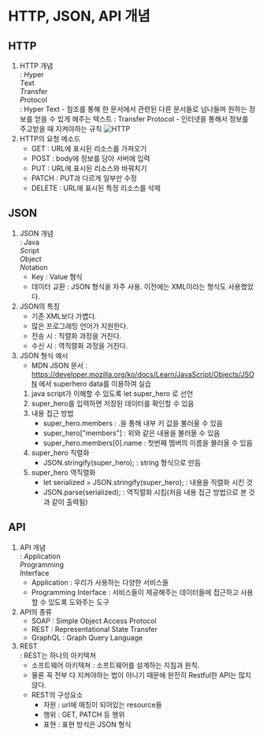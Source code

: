 # HTTP, JSON, API 개념

## HTTP
1. HTTP 개념<br>
    : *H*yper<br> *T*ext<br> *T*ransfer<br> *P*rotocol<br>
    : Hyper Text - 참조를 통해 한 문서에서 관련된 다른 문서들로 넘나들며 원하는 정보를 얻을 수 있게 해주는 텍스트
    : Transfer Protocol - 인터넷을 통해서 정보를 주고받을 때 지켜야하는 규칙
    ![HTTP](https://user-images.githubusercontent.com/63536606/89115781-1d195000-d4c7-11ea-8210-e829eac3c821.PNG)
2. HTTP의 요청 메소드
    - GET : URL에 표시된 리소스를 가져오기
    - POST : body에 정보를 담아 서버에 입력
    - PUT : URL에 표시된 리소스와 바꿔치기
    - PATCH : PUT과 다르게 일부만 수정
    - DELETE : URL에 표시된 특정 리소스를 삭제

## JSON
1. JSON 개념<br>
    : *J*ava<br> *S*cript<br> *O*bject<br> *N*otation<br>
    - Key : Value 형식 
    - 데이터 교환 : JSON 형식을 자주 사용. 이전에는 XML이라는 형식도 사용했었다. 
2. JSON의 특징
    - 기존 XML보다 가볍다.
    - 많은 프로그래밍 언어가 지원한다.
    - 전송 시 : 직렬화 과정을 거친다.
    - 수신 시 : 역직렬화 과정을 거친다.
3. JSON 형식 예시
    - MDN JSON 문서 : https://developer.mozilla.org/ko/docs/Learn/JavaScript/Objects/JSON 에서 superhero data를 이용하여 실습
    1. java script가 이해할 수 있도록 let super_hero 로 선언
    2. super_hero를 입력하면 저장된 데이터를 확인할 수 있음
    3. 내용 접근 방법
        - super_hero.members : .을 통해 내부 키 값을 불러올 수 있음
        - super_hero["members"] : 위와 같은 내용을 불러올 수 있음
        - super_hero.members[0].name : 첫번째 멤버의 이름을 불러올 수 있음
    4. super_hero 직렬화
        - JSON.stringify(super_hero); : string 형식으로 만듬
    5. super_hero 역직렬화
        - let serialized = JSON.stringify(super_hero); : 내용을 직렬화 시킨 것
        - JSON.parse(serialized); : 역직렬화 시킴(처음 내용 접근 방법으로 본 것과 같이 출력됨)

## API
1. API 개념<br>
    : *A*pplication<br> *P*rogramming<br> *I*nterface<br>
    - Application : 우리가 사용하는 다양한 서비스들
    - Programming Interface : 서비스들이 제공해주는 데이터들에 접근하고 사용할 수 있도록 도와주는 도구
2. API의 종류
    - SOAP : Simple Object Access Protocol
    - REST : Representational State Transfer
    - GraphQL : Graph Query Language
3. REST<br>
    : REST는 하나의 아키텍쳐<br>
    - 소프트웨어 아키텍쳐 : 소프트웨어를 설계하는 지침과 원칙. 
    - 물론 꼭 전부 다 지켜야하는 법이 아니기 때문에 완전히 Restful한 API는 많지 않다.
    - REST의 구성요소
        - 자원 : url에 매칭이 되어있는 resource들
        - 행위 : GET, PATCH 등 행위
        - 표현 : 표현 방식은 JSON 형식
